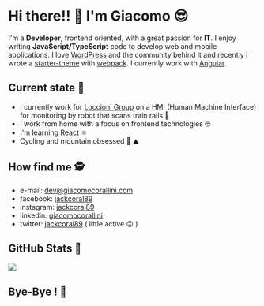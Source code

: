 # Hi there!! 👋  I'm Giacomo 😎

I'm a **Developer**, frontend oriented, with a great passion for **IT**. I enjoy writing **JavaScript/TypeScript** code to develop web and mobile applications. I love [WordPress](https://wordpress.org/) and the community behind it and recently i wrote a [starter-theme](https://github.com/jackcoral89/wp__webPack) with [webpack](https://webpack.js.org/). I currently work with [Angular](https://angular.io/).

## Current state 🧐
- I currently work for [Loccioni Group](https://www.loccioni.com/en/) on a HMI (Human Machine Interface) for monitoring by robot that scans train rails 🚆
- I work from home with a focus on frontend technologies 🤓
- I'm learning [React](https://reactjs.org/) ⚛
- Cycling and mountain obsessed 🚴‍ ⛰

## How find me 🕵️‍
- e-mail: [dev@giacomocorallini.com](mailto:dev@giacomocorallini.com/)
- facebook: [jackcoral89](https://www.facebook.com/jackcoral89/)
- instagram: [jackcoral89](https://www.instagram.com/jackcoral89/)
- linkedin: [giacomocorallini](https://www.linkedin.com/in/giacomocorallini/)
- twitter: [jackcoral89](https://twitter.com/jackcoral89) ( little active 🙃 )

## GitHub Stats 🦾
<a href="https://github.com/jackcoral89/">
  <img align="center" src="https://github-readme-stats.vercel.app/api/top-langs/?username=jackcoral89" />
</a>

## Bye-Bye ! 🙋‍
